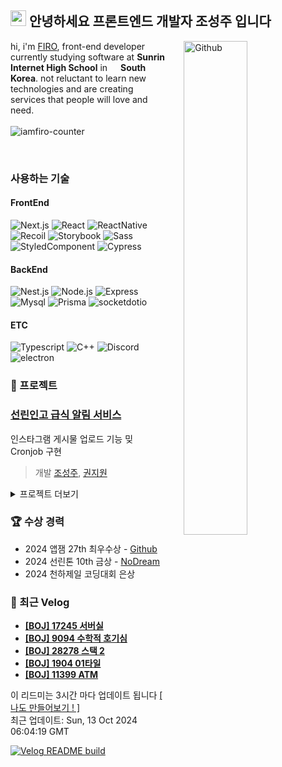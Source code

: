 ## <img src = "https://raw.githubusercontent.com/MartinHeinz/MartinHeinz/master/wave.gif" width=25> 안녕하세요 프론트엔드 개발자 조성주 입니다

<img width="45%" align="right" alt="Github"  style="margin-left: 30px" src="https://raw.githubusercontent.com/onimur/.github/master/.resources/git-header.svg" />

hi, i'm [FIRO](https://devfiro.com), front-end developer currently studying software at  **Sunrin Internet High School** in <img src="https://cdn-icons-png.flaticon.com/512/5111/5111586.png" width=13 /> **South Korea**. not reluctant to learn new technologies and are creating services that people will love and need.<br/><br/>
<img src="https://komarev.com/ghpvc/?username=iamfiro&label=Profile%20views&color=0e75b6&style=flat" alt="iamfiro-counter" />

<br/>

### 사용하는 기술
#### FrontEnd
![Next.js](https://img.shields.io/badge/Next.js-000?style=for-the-badge&logo=Nextdotjs&logoColor=white)
![React](https://img.shields.io/badge/React-61DAFB?style=for-the-badge&logo=React&logoColor=black)
![ReactNative](https://img.shields.io/badge/React%20Native-61DAFB?style=for-the-badge&logo=React&logoColor=black)
![Recoil](https://img.shields.io/badge/Recoil-007af7?style=for-the-badge&logo=Recoil&logoColor=white)
![Storybook](https://img.shields.io/badge/Storybook-FF4785?style=for-the-badge&logo=Storybook&logoColor=white)
![Sass](https://img.shields.io/badge/Sass-CC6699?style=for-the-badge&logo=Sass&logoColor=white)
![StyledComponent](https://img.shields.io/badge/Styled%20Components-DB7093?style=for-the-badge&logo=STYLEDCOMPONENTS&logoColor=white)
![Cypress](https://img.shields.io/badge/Cypress-68d3a7?style=for-the-badge&logo=Cypress&logoColor=white)

#### BackEnd
![Nest.js](https://img.shields.io/badge/Nest.js-E0234E?style=for-the-badge&logo=NESTJS&logoColor=fff)
![Node.js](https://img.shields.io/badge/Node.js-339933?style=for-the-badge&logo=Node.js&logoColor=white)
![Express](https://img.shields.io/badge/Express-000?style=for-the-badge&logo=Express&logoColor=white)
![Mysql](https://img.shields.io/badge/Mysql-347deb?style=for-the-badge&logo=Mysql&logoColor=white)
![Prisma](https://img.shields.io/badge/Prisma-2D3748?style=for-the-badge&logo=Prisma&logoColor=white)
![socketdotio](https://img.shields.io/badge/Socket.io-010101?style=for-the-badge&logo=socketdotio&logoColor=white)

#### ETC
![Typescript](https://img.shields.io/badge/Typescript-3178C6?style=for-the-badge&logo=TYPESCRIPT&logoColor=white)
![C++](https://img.shields.io/badge/C++-286ea6?style=for-the-badge&logo=Cplusplus&logoColor=white)
![Discord](https://img.shields.io/badge/Discord.js-5865F2?style=for-the-badge&logo=Discord&logoColor=white)
![electron](https://img.shields.io/badge/Electron-47848F?style=for-the-badge&logo=ELECTRON&logoColor=white)

### 🧪 프로젝트
### [선린인고 급식 알림 서비스](https://github.com/sunrin-project/instagram)
인스타그램 게시물 업로드 기능 밎 Cronjob 구현
> 개발 [조성주](https://github.com/iamfiro/iamfiro), [권지원](https://github.com/jwkwon0817)

<details>
<summary>프로젝트 더보기</summary>

### [온라인 저지 사이트](https://github.com/sunrin-nxp/frontend)
인스타그램 게시물 업로드 기능 밎 Cronjob 구현
</details>

### 🏆 수상 경력
- 2024 앱잼 27th 최우수상 - [Github](https://github.com/iamfiro/TiWi)
- 2024 선린톤 10th 금상 - [NoDream](https://www.instagram.com/p/C9rniVhpSjv/)
- 2024 천하제일 코딩대회 은상

### 📗 최근 Velog
<ul>
<li><a href="https://velog.io/@awsome_firo/BOJ-9094-%EC%88%98%ED%95%99%EC%A0%81-%ED%98%B8%EA%B8%B0%EC%8B%AC-hf6za9sj"><b>[BOJ] 17245 서버실</b></a><br/></li><li><a href="https://velog.io/@awsome_firo/BOJ-9094-%EC%88%98%ED%95%99%EC%A0%81-%ED%98%B8%EA%B8%B0%EC%8B%AC"><b>[BOJ] 9094 수학적 호기심</b></a><br/></li><li><a href="https://velog.io/@awsome_firo/BOJ-28278-%EC%8A%A4%ED%83%9D-2"><b>[BOJ] 28278 스택 2</b></a><br/></li><li><a href="https://velog.io/@awsome_firo/BOJ-1904-01%ED%83%80%EC%9D%BC"><b>[BOJ] 1904 01타일</b></a><br/></li><li><a href="https://velog.io/@awsome_firo/BOJ-11399-ATM"><b>[BOJ] 11399 ATM</b></a><br/></li>
</ul>

이 리드미는 3시간 마다 업데이트 됩니다 [ \[ 나도 만들어보기 ! \]](https://velog.io/@awsome_firo/%EA%B9%83%ED%97%99-README%EC%97%90-%EC%B5%9C%EC%8B%A0-%ED%8F%AC%EC%8A%A4%ED%8A%B8-%EC%8B%A4%EC%8B%9C%EA%B0%84-%EC%97%85%EB%8D%B0%EC%9D%B4%ED%8A%B8-%ED%95%98%EA%B8%B0)<br/>
최근 업데이트: Sun, 13 Oct 2024 06:04:19 GMT

[![Velog README build](https://github.com/iamfiro/iamfiro/actions/workflows/main.yml/badge.svg)](https://github.com/iamfiro/iamfiro/actions/workflows/main.yml)
